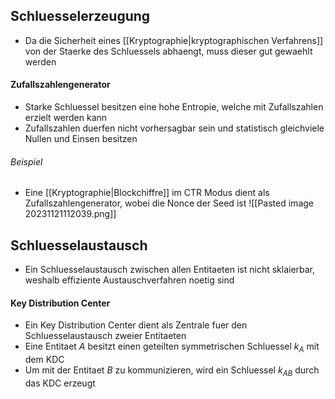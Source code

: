 ## Schluesselerzeugung
- Da die Sicherheit eines [[Kryptographie|kryptographischen Verfahrens]] von der Staerke des Schluessels abhaengt, muss dieser gut gewaehlt werden
#### Zufallszahlengenerator
- Starke Schluessel besitzen eine hohe Entropie, welche mit Zufallszahlen erzielt werden kann
- Zufallszahlen duerfen nicht vorhersagbar sein und statistisch gleichviele Nullen und Einsen besitzen
###### Beispiel
- Eine [[Kryptographie|Blockchiffre]] im CTR Modus dient als Zufallszahlengenerator, wobei die Nonce der Seed ist 
![[Pasted image 20231121112039.png]]
## Schluesselaustausch
- Ein Schluesselaustausch zwischen allen Entitaeten ist nicht sklaierbar, weshalb effiziente Austauschverfahren noetig sind
#### Key Distribution Center
- Ein Key Distribution Center dient als Zentrale fuer den Schluesselaustausch zweier Entitaeten
- Eine Entitaet $A$ besitzt einen geteilten symmetrischen Schluessel $k_A$ mit dem KDC
- Um mit der Entitaet $B$ zu kommunizieren, wird ein Schluessel $k_{AB}$ durch das KDC erzeugt